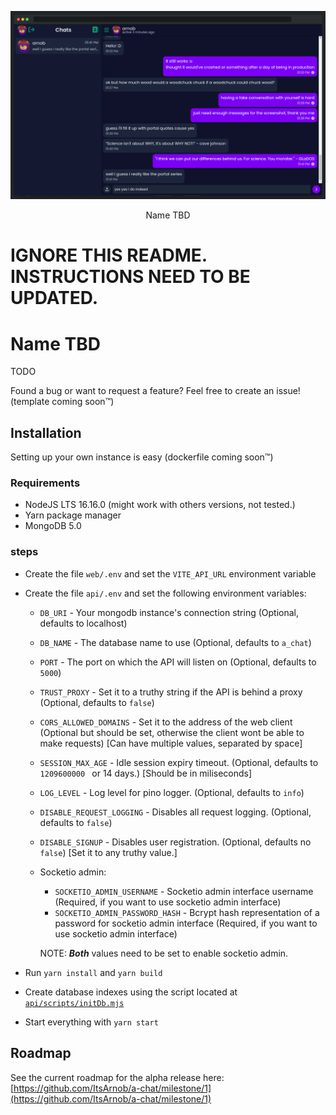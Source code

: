 <p align="center">
  <img src="https://raw.githubusercontent.com/ItsArnob/a-chat/main/.github/screenshots/screenshot_chat_browser_window.png">
</p>
<p align="center">Name TBD</p>

# IGNORE THIS README. INSTRUCTIONS NEED TO BE UPDATED.
# Name TBD

TODO

Found a bug or want to request a feature? Feel free to create an issue! (template coming soon:tm:)

## Installation

Setting up your own instance is easy (dockerfile coming soon:tm:)

### Requirements

-   NodeJS LTS 16.16.0 (might work with others versions, not tested.)
-   Yarn package manager
-   MongoDB 5.0

### steps

-   Create the file `web/.env` and set the `VITE_API_URL` environment variable
-   Create the file `api/.env` and set the following environment variables:
    -   `DB_URI` - Your mongodb instance's connection string (Optional, defaults to localhost)
    -   `DB_NAME` - The database name to use (Optional, defaults to `a_chat`)
    -   `PORT` - The port on which the API will listen on (Optional, defaults to `5000`)
    -   `TRUST_PROXY` - Set it to a truthy string if the API is behind a proxy (Optional, defaults to `false`)
    -   `CORS_ALLOWED_DOMAINS` - Set it to the address of the web client (Optional but should be set, otherwise the client wont be able to make requests) [Can have multiple values, separated by space]
    - `SESSION_MAX_AGE` - Idle session expiry timeout. (Optional, defaults to `1209600000
` or 14 days.) [Should be in miliseconds]
    - `LOG_LEVEL` - Log level for pino logger. (Optional, defaults to `info`)
    - `DISABLE_REQUEST_LOGGING` - Disables all request logging. (Optional, defaults to `false`)
    - `DISABLE_SIGNUP` - Disables user registration. (Optional, defaults no `false`) [Set it to any truthy value.]
    - Socketio admin:
        - `SOCKETIO_ADMIN_USERNAME` - Socketio admin interface username (Required, if you want to use socketio admin interface)
        - `SOCKETIO_ADMIN_PASSWORD_HASH` - Bcrypt hash representation of a password for socketio admin interface (Required, if you want to use socketio admin interface)
        
      NOTE: ***Both*** values need to be set to enable socketio admin.

-   Run `yarn install` and `yarn build`
-   Create database indexes using the script located at [`api/scripts/initDb.mjs`](api/scripts/initDb.mjs)
-   Start everything with `yarn start`

## Roadmap

See the current roadmap for the alpha release here: [https://github.com/ItsArnob/a-chat/milestone/1](https://github.com/ItsArnob/a-chat/milestone/1)
